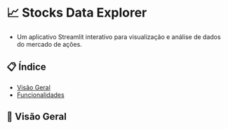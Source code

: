 # 📈 Stocks Data Explorer

- Um aplicativo Streamlit interativo para visualização e análise de dados do mercado de ações.

## 📋 Índice

- [Visão Geral](#-visão-geral)
- [Funcionalidades](#-funcionalidades)

## 🎯 Visão Geral
